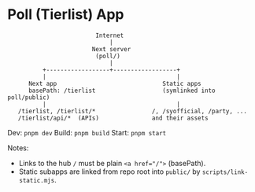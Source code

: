 # Poll (Tierlist) App

```
                         Internet
                             |
                        Next server
                         (poll/)
                             |
          +------------------+------------------+
          |                                     |
      Next app                              Static apps
      basePath: /tierlist                   (symlinked into poll/public)
          |                                     |
   /tierlist, /tierlist/*                /, /syofficial, /party, ...
   /tierlist/api/*  (APIs)               and their assets
```

Dev: `pnpm dev`
Build: `pnpm build`
Start: `pnpm start`

Notes:
- Links to the hub `/` must be plain `<a href="/">` (basePath).
- Static subapps are linked from repo root into `public/` by `scripts/link-static.mjs`.


